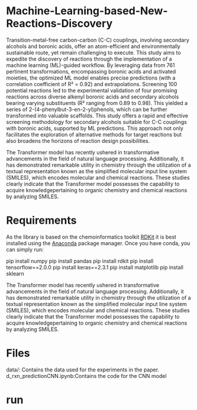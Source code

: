 # Machine-Learning-based-New-Reactions-Discovery
Transition-metal-free carbon-carbon (C-C) couplings, involving secondary alcohols and boronic acids, offer an atom-efficient and environmentally sustainable route, yet remain challenging to execute. This study aims to expedite the discovery of reactions through the implementation of a machine learning (ML)-guided workflow. By leveraging data from 761 pertinent transformations, encompassing boronic acids and activated moieties, the optimized ML model enables precise predictions (with a correlation coefficient of R² = 0.92) and extrapolations. Screening 100 potential reactions led to the experimental validation of four promising reactions across diverse alkenyl boronic acids and secondary alcohols bearing varying substituents (R² ranging from 0.89 to 0.98). This yielded a series of 2-(4-phenylbut-3-en-2-yl)phenols, which can be further transformed into valuable scaffolds. This study offers a rapid and effective screening methodology for secondary alcohols suitable for C-C couplings with boronic acids, supported by ML predictions. This approach not only facilitates the exploration of alternative methods for target reactions but also broadens the horizons of reaction design possibilities.


The Transformer model has recently ushered in transformative advancements in the field of natural language processing. Additionally, it has demonstrated remarkable utility in chemistry through the utilization of a textual representation known as the simplified molecular input line system (SMILES), which encodes molecular and chemical reactions. These studies clearly indicate that the Transformer model possesses the capability to acquire knowledgepertaining to organic chemistry and chemical reactions by analyzing SMILES.

# Requirements
As the library is based on the chemoinformatics toolkit [RDKit](http://www.rdkit.org) it is best installed using the [Anaconda](https://docs.conda.io/en/latest/miniconda.html) package manager. Once you have conda, you can simply run:

pip install numpy
pip install pandas
pip install rdkit
pip install tensorflow==2.0.0
pip install keras==2.3.1
pip install matplotlib
pip install sklearn

The Transformer model has recently ushered in transformative advancements in the field of natural language processing. Additionally, it has demonstrated remarkable utility in chemistry through the utilization of a textual representation known as the simplified molecular input line system (SMILES), which encodes molecular and chemical reactions. These studies clearly indicate that the Transformer model possesses the capability to acquire knowledgepertaining to organic chemistry and chemical reactions by analyzing SMILES.

# Files
data/: Contains the data used for the experiments in the paper. 
d_rxn_predictionCNN.ipynb:Contains the code for the CNN model 

# run

